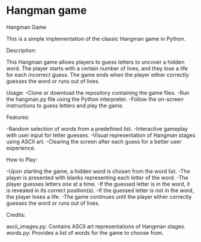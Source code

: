 # Hangman game
Hangman Game

This is a simple implementation of the classic Hangman game in Python.

Description:

This Hangman game allows players to guess letters to uncover a hidden word. The player starts with a certain number of lives, and they lose a life for each incorrect guess. The game ends when the player either correctly guesses the word or runs out of lives.

Usage:
-Clone or download the repository containing the game files.
-Run the hangman.py file using the Python interpreter.
-Follow the on-screen instructions to guess letters and play the game.

 Features:

-Random selection of words from a predefined list.
-Interactive gameplay with user input for letter guesses.
-Visual representation of Hangman stages using ASCII art.
-Clearing the screen after each guess for a better user experience.

How to Play:

-Upon starting the game, a hidden word is chosen from the word list.
-The player is presented with blanks representing each letter of the word.
-The player guesses letters one at a time.
-If the guessed letter is in the word, it is revealed in its correct position(s).
-If the guessed letter is not in the word, the player loses a life.
-The game continues until the player either correctly guesses the word or runs out of lives.

 Credits:

ascii_images.py: Contains ASCII art representations of Hangman stages.
words.py: Provides a list of words for the game to choose from.
